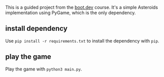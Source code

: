 This is a guided project from the [boot.dev](https://www.boot.dev/) course. It's a simple Asteroids implementation using PyGame, which is the only dependency.

## install dependency
Use ```pip install -r requirements.txt``` to install the dependency with `pip`.

## play the game
Play the game with ```python3 main.py```.
